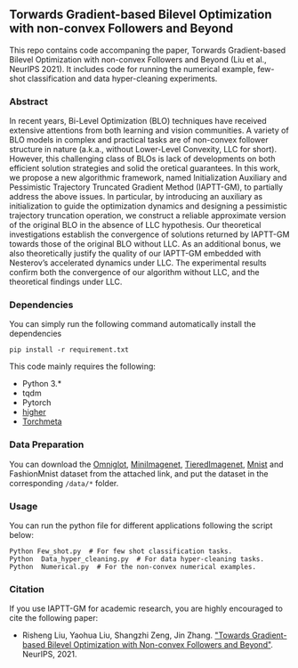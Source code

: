 ## Torwards Gradient-based Bilevel Optimization with non-convex Followers and Beyond
This repo contains code accompaning the paper, Torwards Gradient-based Bilevel Optimization with non-convex Followers and Beyond (Liu et al., NeurIPS 2021). It includes code for running the numerical example, few-shot classification and data hyper-cleaning experiments.

### Abstract
In recent years, Bi-Level Optimization (BLO) techniques have received extensive attentions from both learning and vision communities. A variety of BLO models in complex and practical tasks are of non-convex follower structure in nature (a.k.a., without Lower-Level Convexity, LLC for short). However, this challenging class of BLOs is lack of developments on both efficient solution strategies and solid the oretical guarantees. In this work, we propose a new algorithmic framework, named Initialization Auxiliary and Pessimistic Trajectory Truncated Gradient Method (IAPTT-GM), to partially address the above issues. In particular, by introducing an auxiliary as initialization to guide the optimization dynamics and designing a pessimistic trajectory truncation operation, we construct a reliable approximate version of the original BLO in the absence of LLC hypothesis. Our theoretical investigations establish the convergence of solutions returned by IAPTT-GM towards those of the original BLO without LLC. As an additional bonus, we also theoretically justify the quality of our IAPTT-GM embedded with Nesterov’s accelerated dynamics under LLC. The experimental results confirm both the convergence of our algorithm without LLC, and the theoretical findings under LLC.

### Dependencies
You can simply run the following command automatically install the dependencies

```pip install -r requirement.txt ```

This code mainly requires the following:
- Python 3.*
- tqdm
- Pytorch
- [higher](https://github.com/facebookresearch/higher) 
- [Torchmeta](https://github.com/tristandeleu/pytorch-meta) 

###  Data Preparation

You can download the  [Omniglot](https://github.com/brendenlake/omniglot), 
[MiniImagenet](https://github.com/renmengye/few-shot-ssl-public/), [TieredImagenet](https://github.com/renmengye/few-shot-ssl-public/), 
[Mnist](http://yann.lecun.com/exdb/mnist/) and FashionMnist dataset from the attached link, and put the dataset in the corresponding `/data/*` folder.

### Usage

You can run the python file for different applications following the script below:

```
Python Few_shot.py  # For few shot classification tasks.
Python  Data_hyper_cleaning.py  # For data hyper-cleaning tasks.
Python  Numerical.py  # For the non-convex numerical examples.
```

### Citation

If you use IAPTT-GM for academic research, you are highly encouraged to cite the following paper:
- Risheng Liu, Yaohua Liu, Shangzhi Zeng, Jin Zhang. ["Towards Gradient-based Bilevel Optimization with Non-convex Followers and Beyond"](https://arxiv.org/abs/2110.00455). NeurIPS, 2021.